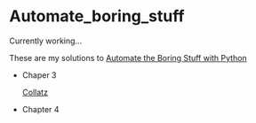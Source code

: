 # Automate_boring_stuff

Currently working... 

These are my solutions to [Automate the Boring Stuff with Python](https://automatetheboringstuff.com) 

- Chaper 3 

  [Collatz](https://github.com/yckfowa/Automate_boring_stuff/blob/main/Ch.3/collatz.py)
  
- Chapter 4
